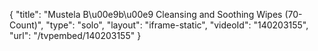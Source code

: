 {
    "title": "Mustela B\u00e9b\u00e9 Cleansing and Soothing Wipes (70-Count)",
    "type": "solo",
    "layout": "iframe-static",
    "videoId": "140203155",
    "url": "\/tvpembed\/140203155"
}